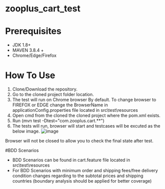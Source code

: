 # zooplus_cart_test
# Prerequisites
- JDK 1.8+
- MAVEN 3.8.4 +
- Chrome/Edge/Firefox 
# How To Use
1. Clone/Download the repository.
2. Go to the cloned project folder location.
3. The test will run on Chrome browser By default. To change browser to FIREFOX or EDGE change the BrowserName in applicationConfig.properties file located in src\test\resources 
4. Open cmd from the cloned the cloned project where the pom.xml exists.
5. Run (mvn test -Dtest="com.zooplus.cart.**") 
6. The tests will run, browser will start and testcases will be excuted as the below image.
![image](https://user-images.githubusercontent.com/102529622/167728586-0f56c32b-8f6b-4ecd-bd92-a033de6778df.png)

Browser will not be closed to allow you to check the final state after test.

#BDD Scenarios
- BDD Scenarios can be found in cart.feature file located in src\test\resources
- For BDD Scenarios with minimum order and shipping fees/free delivery condition changes regarding to the subtotal prices and shipping countries (boundary analysis should be applied for better coverage) 






